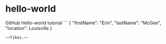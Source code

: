 # hello-world
GitHub Hello-world tutorial
	```
{
  "firstName": "Erin",
  "lastName": "McGee",
  "location": Louisville
}
```
~~Yikes.~~
